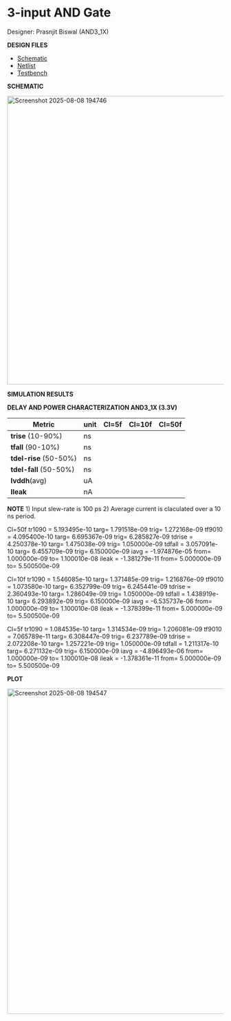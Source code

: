 # 3-input AND Gate

Designer: Prasnjit Biswal (AND3_1X)


**DESIGN FILES**

- [Schematic](./gf180mcu_osu_sc_gp12t3v3_and3_1.sch)
- [Netlist](./gf180mcu_osu_sc_gp12t3v3_and3_1.spice)
- [Testbench](../../../../tb_digital/tb_and3_12t/TBgf180mcu_osu_sc_gp12t3v3_and3_1.spice)

**SCHEMATIC**

<img width="874" height="672" alt="Screenshot 2025-08-08 194746" src="https://github.com/user-attachments/assets/94e043e2-6479-4ac9-8308-ed1ff2a76ba1" />


**SIMULATION RESULTS**

**DELAY AND POWER CHARACTERIZATION AND3_1X (3.3V)**

| Metric | unit | Cl=5f | Cl=10f | Cl=50f |
|--------|------|-------|--------|--------|
| **trise** (10-90%)| ns | | | |
| **tfall** (90-10%) | ns |  |  |  |
| **tdel-rise** (50-50%) | ns |  |  |  |
| **tdel-fall** (50-50%) | ns |  | |  |
| **Ivddh**(avg) | uA |  |  |  |
| **Ileak** | nA |  |  |  |

**NOTE** 1) Input slew-rate is 100 ps 2) Average current is claculated over a 10 ns period.

Cl=50f 
tr1090              =  5.193495e-10 targ=  1.791518e-09 trig=  1.272168e-09
tf9010              =  4.095400e-10 targ=  6.695367e-09 trig=  6.285827e-09
tdrise              =  4.250378e-10 targ=  1.475038e-09 trig=  1.050000e-09
tdfall              =  3.057091e-10 targ=  6.455709e-09 trig=  6.150000e-09
iavg                =  -1.974876e-05 from=  1.000000e-09 to=  1.100010e-08
ileak               =  -1.381279e-11 from=  5.000000e-09 to=  5.500500e-09

Cl=10f
tr1090              =  1.546085e-10 targ=  1.371485e-09 trig=  1.216876e-09
tf9010              =  1.073580e-10 targ=  6.352799e-09 trig=  6.245441e-09
tdrise              =  2.360493e-10 targ=  1.286049e-09 trig=  1.050000e-09
tdfall              =  1.438919e-10 targ=  6.293892e-09 trig=  6.150000e-09
iavg                =  -6.535737e-06 from=  1.000000e-09 to=  1.100010e-08
ileak               =  -1.378399e-11 from=  5.000000e-09 to=  5.500500e-09

Cl=5f
tr1090              =  1.084535e-10 targ=  1.314534e-09 trig=  1.206081e-09
tf9010              =  7.065789e-11 targ=  6.308447e-09 trig=  6.237789e-09
tdrise              =  2.072208e-10 targ=  1.257221e-09 trig=  1.050000e-09
tdfall              =  1.211317e-10 targ=  6.271132e-09 trig=  6.150000e-09
iavg                =  -4.896493e-06 from=  1.000000e-09 to=  1.100010e-08
ileak               =  -1.378361e-11 from=  5.000000e-09 to=  5.500500e-09



**PLOT**

<img width="894" height="758" alt="Screenshot 2025-08-08 194547" src="https://github.com/user-attachments/assets/3f9085f5-b134-435d-a69f-3c07f18e55cf" />



